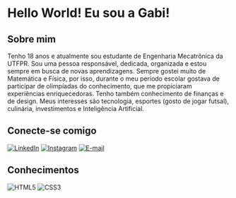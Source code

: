 # Hello World! Eu sou a Gabi! 

## Sobre mim
Tenho 18 anos e atualmente sou estudante de Engenharia Mecatrônica da UTFPR.
Sou uma pessoa responsável, dedicada, organizada e estou sempre em busca de novas aprendizagens.
Sempre gostei muito de Matemática e Física, por isso, durante o meu período escolar gostava de participar de olimpíadas do conhecimento, que me propiciaram experiências enriquecedoras.
Tenho também conhecimento de finanças e de design.
Meus interesses são tecnologia, esportes (gosto de jogar futsal), culinária, investimentos e Inteligência Artificial.

## Conecte-se comigo

[![LinkedIn](https://img.shields.io/badge/LinkedIn-0077B5?style=for-the-badge&logo=linkedin&logoColor=white)](https://www.linkedin.com/in/gabriela-schrann-barduco-695434232/) [![Instagram](https://img.shields.io/badge/-Instagram-%23E4405F?style=for-the-badge&logo=instagram&logoColor=white)](https://www.instagram.com/gabriela.barduco/) [![E-mail](https://img.shields.io/badge/-Email-000?style=for-the-badge&logo=microsoft-outlook&logoColor=007BFF)](mailto:gabrielabarduco@hotmail.com)

## Conhecimentos

![HTML5](https://img.shields.io/badge/HTML5-E34F26?style=for-the-badge&logo=html5&logoColor=white) ![CSS3](https://img.shields.io/badge/CSS3-1572B6?style=for-the-badge&logo=css3&logoColor=white)
